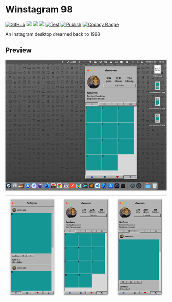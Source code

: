 # Winstagram 98

[![GitHub](https://img.shields.io/github/license/shensven/winstagram_98)](./LICENSE)
[![](https://img.shields.io/github/package-json/dependency-version/shensven/winstagram_98/dev/electron)](./package.json)
[![](https://img.shields.io/github/package-json/dependency-version/shensven/winstagram_98/react)](./package.json)
[![](https://img.shields.io/github/package-json/dependency-version/shensven/winstagram_98/react-router-dom)](./package.json)
[![Test](https://github.com/shensven/winstagram_98/actions/workflows/test.yml/badge.svg?branch=dev)](https://github.com/shensven/winstagram_98/actions/workflows/test.yml)
[![Publish](https://github.com/shensven/winstagram_98/actions/workflows/publish.yml/badge.svg?branch=main)](https://github.com/shensven/winstagram_98/actions/workflows/publish.yml)
[![Codacy Badge](https://api.codacy.com/project/badge/Grade/0f479f809f624ee7a750824c50824d72)](https://app.codacy.com/gh/shensven/winstagram_98?utm_source=github.com&utm_medium=referral&utm_content=shensven/winstagram_98&utm_campaign=Badge_Grade_Settings)

An Instagram desktop dreamed back to 1998

## Preview

![Screenshot 1](assets/screenshot/screenshot-0.png)

| ![Screenshot 1](assets/screenshot/screenshot-1.png) | ![Screenshot 1](assets/screenshot/screenshot-2.png) | ![Screenshot 1](assets/screenshot/screenshot-3.png) |
| :-------------------------------------------------: | :-------------------------------------------------: | :-------------------------------------------------: |
